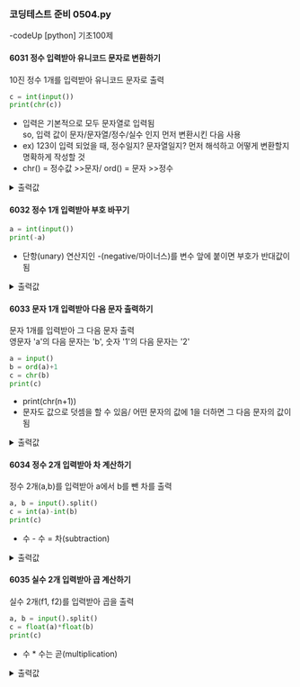 ### 코딩테스트 준비 0504.py

-codeUp [python] 기초100제

#### 6031 정수 입력받아 유니코드 문자로 변환하기
10진 정수 1개를 입력받아 유니코드 문자로 출력
```py
c = int(input())
print(chr(c))
```
* 입력은 기본적으로 모두 문자열로 입력됨<br>
  so, 입력 값이 문자/문자열/정수/실수 인지 먼저 변환시킨 다음 사용
* ex) 123이 입력 되었을 때, 정수일지? 문자열일지? 먼저 해석하고 어떻게 변환할지 명확하게 작성할 것
* chr() = 정수값 >>문자/ ord() = 문자 >>정수
<details><summary>출력값</summary>
  입력값 : 65
  
  ```py
  A
  ```
  
  </details>

#### 6032 정수 1개 입력받아 부호 바꾸기
```py
a = int(input())
print(-a)
```
* 단항(unary) 연산지인 -(negative/마이너스)를 변수 앞에 붙이면 부호가 반대값이 됨
<details><summary>출력값</summary>
  입력값 : -2
  
  ```py
  2
  ```
  
  </details>

#### 6033 문자 1개 입력받아 다음 문자 출력하기
문자 1개를 입력받아 그 다음 문자 출력<br>
영문자 'a'의 다음 문자는 'b', 숫자 '1'의 다음 문자는 '2'
```py
a = input()
b = ord(a)+1
c = chr(b)
print(c)
```
* print(chr(n+1))
* 문자도 값으로 덧셈을 할 수 있음/ 어떤 문자의 값에 1을 더하면 그 다음 문자의 값이 됨
<details><summary>출력값</summary>
  입력값 : a
  
  ```py
  2
  ```
  
  </details>

#### 6034 정수 2개 입력받아 차 계산하기
정수 2개(a,b)를 입력받아 a에서 b를 뺀 차를 출력
```py
a, b = input().split()
c = int(a)-int(b)
print(c)
```
* 수 - 수 = 차(subtraction)
<details><summary>출력값</summary>
  입력값 : 28 -28
  
  ```py
  56
  ```
  
  </details>

#### 6035 실수 2개 입력받아 곱 계산하기
실수 2개(f1, f2)를 입력받아 곱을 출력
```py
a, b = input().split()
c = float(a)*float(b)
print(c)
```
* 수 * 수는 곧(multiplication)
<details><summary>출력값</summary>
  입력값 : 2.17 3.3
  
  ```py
  7.161
  ```
  
  </details>
